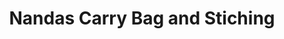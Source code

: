 ---
title: "Nandas Carry Bag and Stiching"
url: /kollam/nandas-carry-bag-and-stiching/
shop: Schneiderei
---